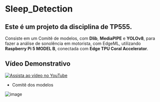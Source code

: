 # Sleep_Detection

## Este é um projeto da disciplina de TP555. 

Consiste em um Comitê de modelos, com **Dlib**, **MediaPIPE** e **YOLOv8**, para fazer a análise de sonolência em motorista, com EdgeML, utilizando **Raspberry Pi 5 MODEL B**, conectada com **Edge TPU Coral Accelerator**.

## Vídeo Demonstrativo

[![Assista ao vídeo no YouTube](https://img.youtube.com/vi/Hm9JsYS_FAY/maxresdefault.jpg)](https://www.youtube.com/watch?v=Hm9JsYS_FAY)


- Comitê dos modelos

![image](https://github.com/user-attachments/assets/2395e217-6c89-45a5-906f-78b317c4fed4)




